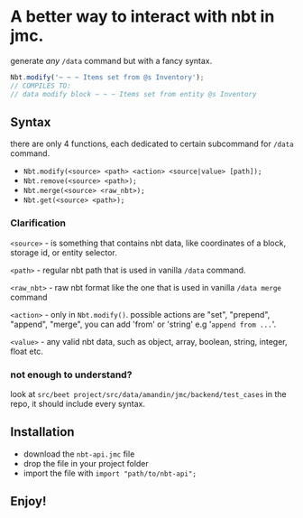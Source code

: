 # A better way to interact with nbt in jmc.
generate *any* `/data` command but with a fancy syntax.
```js
Nbt.modify('~ ~ ~ Items set from @s Inventory');
// COMPILES TO:
// data modify block ~ ~ ~ Items set from entity @s Inventory
```
## Syntax
there are only 4 functions, each dedicated to certain subcommand for `/data` command.
- `Nbt.modify(<source> <path> <action> <source|value> [path]);`
- `Nbt.remove(<source> <path>);`
- `Nbt.merge(<source> <raw_nbt>);`
- `Nbt.get(<source> <path>);`
### Clarification
`<source>` - is something that contains nbt data, like coordinates of a block, storage id, or entity selector.

`<path>` - regular nbt path that is used in vanilla `/data` command.

`<raw_nbt>` - raw nbt format like the one that is used in vanilla `/data merge` command

`<action>` - only in `Nbt.modify()`. possible actions are "set", "prepend", "append", "merge", you can add 'from' or 'string' e.g '`append from ...`'.

`<value>` - any valid nbt data, such as object, array, boolean, string, integer, float etc.

### not enough to understand? 
look at `src/beet project/src/data/amandin/jmc/backend/test_cases` in the repo, it should include every syntax.

## Installation
- download the `nbt-api.jmc` file 
- drop the file in your project folder
- import the file with `import "path/to/nbt-api";`

## Enjoy!

